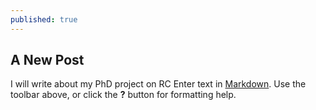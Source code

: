 ```yaml
---
published: true
---
```

## A New Post

I will write about my PhD project on RC
Enter text in [Markdown](http://daringfireball.net/projects/markdown/). Use the toolbar above, or click the **?** button for formatting help.
